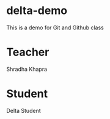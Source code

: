 # delta-demo
This is a demo for Git and Github class

# Teacher
Shradha Khapra 

# Student 
Delta Student 